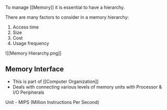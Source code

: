 To manage [[Memory]] it is essential to have a hierarchy.

There are many factors to consider in a memory hierarchy:

1. Access time
2. Size
3. Cost
4. Usage frequency

![[Memory Hierarchy.png]]
## Memory Interface

- This is part of [[Computer Organization]]
- Deals with connecting various levels of memory units with Processor & I/O Peripherals

Unit - MIPS (Million Instructions Per Second)

